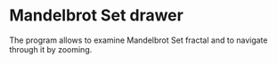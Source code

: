 # Mandelbrot Set drawer
The program allows to examine Mandelbrot Set fractal and to navigate through it by zooming.
